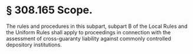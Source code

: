 # § 308.165   Scope.

The rules and procedures in this subpart, subpart B of the Local Rules and the Uniform Rules shall apply to proceedings in connection with the assessment of cross-guaranty liability against commonly controlled depository institutions. 




